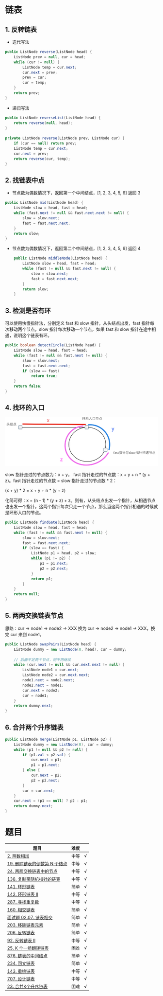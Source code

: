 # 链表

## 1. 反转链表

- 迭代写法

``` java
public ListNode reverse(ListNode head) {
    ListNode prev = null, cur = head;
    while (cur != null) {
        ListNode temp = cur.next;
        cur.next = prev;
        prev = cur;
        cur = temp;
    }
    return prev;
}
```

- 递归写法

``` java
public ListNode reverseList(ListNode head) {
    return reverse(null, head);
}

private ListNode reverse(ListNode prev, ListNode cur) {
    if (cur == null) return prev;
    ListNode temp = cur.next;
    cur.next = prev;
    return reverse(cur, temp);
}
```

## 2. 找链表中点

- 节点数为偶数情况下，返回第一个中间结点，[1, 2, 3, 4, 5, 6] 返回 3

``` java
public ListNode mid(ListNode head) {
    ListNode slow = head, fast = head;
    while (fast.next != null && fast.next.next != null) {
        slow = slow.next;
        fast = fast.next.next;
    }
    return slow;
}
```

- 节点数为偶数情况下，返回第二个中间结点，[1, 2, 3, 4, 5, 6] 返回 4

``` java
    public ListNode middleNode(ListNode head) {
        ListNode slow = head, fast = head;
        while (fast != null && fast.next != null) {
            slow = slow.next;
            fast = fast.next.next;
        }
        return slow;
    }
```

## 3. 检测是否有环

可以使用快慢指针法，分别定义 fast 和 slow 指针，从头结点出发，fast 指针每次移动两个节点，slow 指针每次移动一个节点，如果 fast 和 slow 指针在途中相遇，说明这个链表有环。

``` java
public boolean detectCircle(ListNode head) {
    ListNode slow = head, fast = head;
    while (fast != null && fast.next != null) {
        slow = slow.next;
        fast = fast.next.next;
        if (slow == fast)
            return true;
    }
    return false;
}
```

## 4. 找环的入口

![img](../../resources/linkedlist-find-circle-gate.png)

slow 指针走过的节点数为：x + y， fast 指针走过的节点数：x + y + n * (y + z)。fast 指针走过的节点数 = slow 指针走过的节点数 * 2：

(x + y) * 2 = x + y + n * (y + z)

化简可得：x = (n - 1) * (y + z) + z。则有，从头结点出发一个指针，从相遇节点也出发一个指针，这两个指针每次只走一个节点，那么当这两个指针相遇的时候就是环形入口的节点。

``` java
public ListNode findGate(ListNode head) {
    ListNode slow = head, fast = head;
    while (fast != null && fast.next != null) {
        slow = slow.next;
        fast = fast.next.next;
        if (slow == fast) {
            ListNode p1 = head, p2 = slow;
            while (p1 != p2) {
                p1 = p1.next;
                p2 = p2.next;
            }
            return p1;
        }
    }
    return null;
}
```

## 5. 两两交换链表节点

思路：cur -> node1 -> node2 -> XXX 换为 cur -> node2 -> node1 -> XXX，换完 cur 来到 node1。

``` java
public ListNode swapPairs(ListNode head) {
    ListNode dummy = new ListNode(0, head), cur = dummy;
    
    // 后面不足两个节点，则不用继续
    while (cur.next != null && cur.next.next != null) {
        ListNode node1 = cur.next;
        ListNode node2 = cur.next.next;
        node1.next = node2.next;
        node2.next = node1;
        cur.next = node2;
        cur = node1;
    }
    return dummy.next;
}
```

## 6. 合并两个升序链表

``` java
public ListNode merge(ListNode p1, ListNode p2) {
    ListNode dummy = new ListNode(0), cur = dummy;
    while (p1 != null && p2 != null) {
        if (p1.val < p2.val) {
            cur.next = p1;
            p1 = p1.next;
        } else {
            cur.next = p2;
            p2 = p2.next;
        }
        cur = cur.next;
    }
    cur.next = (p1 == null) ? p2 : p1;
    return dummy.next;
}
```

# 题目

|题目|难度||
|---|---|---|
|[2. 两数相加](https://leetcode-cn.com/problems/add-two-numbers/)|中等|√|
|[19. 删除链表的倒数第 N 个结点](https://leetcode-cn.com/problems/remove-nth-node-from-end-of-list/)|中等|√|
|[24. 两两交换链表中的节点](https://leetcode-cn.com/problems/swap-nodes-in-pairs/)|中等|√|
|[138. 复制带随机指针的链表](https://leetcode-cn.com/problems/copy-list-with-random-pointer/)|中等|√|
|[141. 环形链表](https://leetcode-cn.com/problems/linked-list-cycle/)|简单|√|
|[142. 环形链表 II](https://leetcode-cn.com/problems/linked-list-cycle-ii/)|中等|√|
|[287. 寻找重复数](https://leetcode-cn.com/problems/find-the-duplicate-number/)|中等|√|
|[160. 相交链表](https://leetcode-cn.com/problems/intersection-of-two-linked-lists/)|简单|√|
|[面试题 02.07. 链表相交](https://leetcode-cn.com/problems/intersection-of-two-linked-lists-lcci/)|简单|√|
|[203. 移除链表元素](https://leetcode-cn.com/problems/remove-linked-list-elements/)|简单|√|
|[206. 反转链表](https://leetcode-cn.com/problems/reverse-linked-list/)|简单|√|
|[92. 反转链表 II](https://leetcode-cn.com/problems/reverse-linked-list-ii/)|中等|√|
|[25. K 个一组翻转链表](https://leetcode-cn.com/problems/reverse-nodes-in-k-group/)|困难|√|
|[876. 链表的中间结点](https://leetcode-cn.com/problems/middle-of-the-linked-list/)|简单|√|
|[234. 回文链表](https://leetcode-cn.com/problems/palindrome-linked-list/)|简单|√|
|[143. 重排链表](https://leetcode-cn.com/problems/reorder-list/)|中等|√|
|[707. 设计链表](https://leetcode-cn.com/problems/design-linked-list/)|中等|√|
|[23. 合并K个升序链表](https://leetcode-cn.com/problems/merge-k-sorted-lists/)|困难|√|

